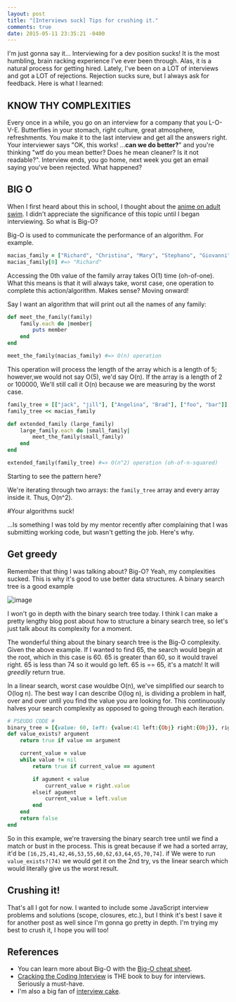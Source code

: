 ```yaml
---
layout: post
title: "[Interviews suck] Tips for crushing it."
comments: true
date: 2015-05-11 23:35:21 -0400
---
```


I'm just gonna say it... Interviewing for a dev position sucks! It is the most humbling, brain racking experience I've ever been through. Alas, it is a natural process for getting hired. Lately, I've been on a LOT of interviews and got a LOT of rejections. Rejection sucks sure, but I always ask for feedback. Here is what I learned:

## KNOW THY COMPLEXITIES
Every once in a while, you go on an interview for a company that you L-O-V-E. Butterflies in your stomach, right culture, great atmosphere, refreshments. You make it to the last interview and get all the answers right. Your interviewer says "OK, this works! ...**can we do better?**" and you're thinking "wtf do you mean better? Does he mean cleaner? Is it not readable?". Interview ends, you go home, next week you get an email saying you've been rejected. What happened?

## BIG O
When I first heard about this in school, I thought about the [anime on adult swim](https://www.youtube.com/watch?v=s7_Od9CmTu0). I didn't appreciate the significance of this topic until I began interviewing. So what is Big-O?

Big-O is used to communicate the performance of an algorithm. For example.

``` ruby
macias_family = ["Richard", "Christina", "Mary", "Stephano", "Giovanni"]
macias_family[0] #=> "Richard"
```

Accessing the 0th value of the family array takes O(1) time (oh-of-one). What this means is that it will always take, worst case, one operation to complete this action/algorithm. Makes sense? Moving onward!

Say I want an algorithm that will print out all the names of any family:


``` ruby
def meet_the_family(family)
    family.each do |member|
        puts member
    end
end

meet_the_family(macias_family) #=> O(n) operation
```

This operation will process the length of the array which is a length of 5; however,we would not say O(5), we'd say O(n). If the array is a length of 2 or 100000, We'll still call it O(n) because we are measuring by the worst case.

``` ruby
family_tree = [["jack", "jill"], ["Angelina", "Brad"], ["foo", "bar"]]
family_tree << macias_family

def extended_family (large_family)
    large_family.each do |small_family|
        meet_the_family(small_family)
    end
end

extended_family(family_tree) #=> O(n^2) operation (oh-of-n-squared)
```

Starting to see the pattern here?

We're iterating through two arrays: the ```family_tree``` array and every array inside it. Thus, O(n^2).

#Your algorithms suck!

...Is something I was told by my mentor recently after complaining that I was submitting working code, but wasn't getting the job. Here's why.

## Get greedy

Remember that thing I was talking about? Big-O? Yeah, my complexities sucked. This is why it's good to use better data structures. A binary search tree is a good example

![image]({{site.url}}/assets/img/bst.png)

I won't go in depth with the binary search tree today. I think I can make a pretty lengthy blog post about how to structure a binary search tree, so let's just talk about its complexity for a moment.

The wonderful thing about the binary search tree is the Big-O complexity. Given the above example. If I wanted to find 65, the search would begin at the root, which in this case is 60. 65 is greater than 60, so it would travel right. 65 is less than 74 so it would go left. 65 is == 65, it's a match! It  will *greedily* return true.

In a linear search, worst case wouldbe O(n), we've simplified our search to O(log n). The best way I can describe O(log n), is dividing a problem in half, over and over until you find the value you are looking for. This continuously halves your search complexity as opposed to going through each iteration.

``` ruby
# PSEUDO CODE #
binary_tree = [{value: 60, left: {value:41 left:{Obj} right:{Obj}}, right:{value: 74, left:{Obj}, right:{Obj}}}]
def value_exists? argument
    return true if value == argument

    current_value = value
    while value != nil
        return true if current_value == agument

        if agument < value
            current_value = right.value
        elseif agument
            current_value = left.value
        end
    end
    return false
end
```

So in this example, we're traversing the binary search tree until we find a match or bust in the process. This is great because if we had a sorted array, it'd be ```[16,25,41,42,46,53,55,60,62,63,64,65,70,74]```. if We were to run ```value_exists?(74)``` we would get it on the 2nd try, vs the linear search which would literally give us the worst result.

## Crushing it!

That's all I got for now. I wanted to include some JavaScript interview problems and solutions (scope, closures, etc.), but I think it's best I save it for another post as well since I'm gonna go pretty in depth. I'm trying my best to crush it, I hope you will too!

## References

*  You can learn more about Big-O with the [Big-O cheat sheet](http://bigocheatsheet.com/).
*  [Cracking the Coding Interview](http://amzn.com/098478280X) is THE book to buy for interviews. Seriously a must-have.
*  I'm also a big fan of [interview cake](https://www.interviewcake.com/).
